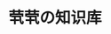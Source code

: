 ---
home: true
icon: home
title: 茕茕の知识库
heroImage: /logo.png
heroText: 茕茕の知识库
tagline: 学习过程中的个人笔记
actions:
  - text: 前端
    link: /front-end/
    type: primary
  - text: 软件工具
    link: /software-tool/
  - text: 电脑使用技巧
    link: /computer-usage-skills/
features:
  - title: 图文并茂
    icon: markdown
    details: 图片搭配文字带来更好的阅读体验
copyright: false
footer: 使用 <a href="https://theme-hope.vuejs.press/" target="_blank">VuePress Theme Hope</a> 主题 | MIT 协议, 版权所有 © 2023-present Mr.Zhao
---